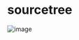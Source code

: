 # sourcetree

![image](https://github.com/Ji2unKo/sourcetree/assets/132882429/3812727c-4c15-4a50-ba59-4b82ccdbb9ae)
